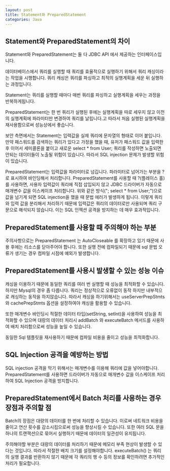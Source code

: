 ```yaml
---
layout: post
title: Statement와 PreparedStatement
categories: Java
---
```


## Statement와 PreparedStatement의 차이
Statement와 PreparedStatement는 둘 다 JDBC API 에서 제공하는 인터페이스입니다.

데이터베이스에서 쿼리를 실행할 때 쿼리를 효율적으로 실행하기 위해서 쿼리 캐싱이라는 작업을 시행합니다.
쿼리 캐싱은 쿼리를 파싱하고 최적의 실행계획을 세운 뒤 실행하는 과정입니다.

Statement는 쿼리를 실행할 때마다 매번 쿼리를 파싱하고 실행계획을 세우는 과정을 반복하게됩니다.

PreparedStatement는 한 번 쿼리가 실행된 후에는 실행계획을 따로 세우지 않고 이전의 실행계획에 파라미터만 변경하여 쿼리를 날립니다.고
따라서 처음 실행된 실행계획을 재사용함으로써 성능상에서 좋습니다.

보안 측면에서는 Statement는 입력값을 실제 쿼리에 문자열의 형태로 이어 붙입니다.
만약 패스워드를 검색하는 쿼리가 있다고 가정을 했을 때, 유저가 패스워드 값을 입력한 후 이어서 세미콜론을 붙이고
새로운 select * from User; 쿼리를 작성하면 노출되면 안되는 데이터들이 노출될 위험이 있습니다.
따라서 SQL injection 문제가 발생할 위험이 있습니다.


PreparedStatement는 입력값을 파라미터로 넘깁니다. 파라미터로 넘어가는 부분을 ? 로 표시하여 바인딩해서 처리합니다.
PreparedStatement를 사용할 때 ?(플레이스 홀)를 사용하면, 사용자 입력값이 쿼리에 직접 삽입되지 않고
JDBC 드라이버가 자동으로 매개변수 값을 이스케이프 처리합니다.
위와 같은 방식("; select * from User;")으로 값을 넘기게 되면 SQL injection을 했을 때 문법 에러가 발생하게 됩니다.
이렇게 쿼리와 입력 값을 분리해서 처리하기 때문에 입력값은 쿼리의 데이터로만 사용되며 쿼리 구문으로 해석되지 않습니다.
이는 SQL 인젝션 공격을 방지하는 데 매우 효과적입니다.


## PreparedStatement를 사용할 때 주의해야 하는 부분
주의사항으로는 PreparedStatement 는 AutoCloseable 를 확장하고 있기 때문에 사용 후에는 리소스를 닫아주어야 합니다.
또한 실행 전에 컴파일되기 때문에 sql 문법 오류가 생기는 경우 컴파일 시점에 예외가 발생합니다.


## PreparedStatement를 사용시 발생할 수 있는 성능 이슈
캐싱을 이용하기 때문에 동일한 쿼리를 여러 번 실행할 때 성능을 최적화할 수 있습니다.
하지만 Mysql의 경우 좀 다릅니다.
쿼리는 정상적으로 오류없이 동작 하지만 내부적으로 캐싱하는 동작을 하지않습니다. 따라서 캐싱을 하기위해서는
useServerPrepStmts 와 cachePrepStmts 옵션을 설정하여야 캐싱을 활용할 수 있습니다.

또한 매개변수 바인딩시 적절한 데이터 타입(setString, setInt)을 사용하여 성능을 최적화할 수 있으며
대랑의 데이터 처리시 addBatch 와 executeBatch 메서드를 사용하여 배치 처리함으로써 성능을 높일 수 있습니다.

동일한 Sql 템플릿을 재사용하기 때문에 컴파일 비용을 줄이고 성능을 최적화합니다.


## SQL Injection 공격을 예방하는 방법
SQL injection 공격을 막기 위해서는 매개변수를 이용해 쿼리에 값을 넣어야합니다.
PreparedStatement를 사용하면 드라이버가 자동으로 매개변수 값을 이스케이프 처리하여 SQL Injection 공격을 방지합니다.


## PreparedStatement에서 Batch 처리를 사용하는 경우 장점과 주의할 점
Batch의 장점은 대량의 데이터를 한 번에 처리할 수 있습니다.
이로써 네트워크 비용을 줄이고 연산 횟수를 감소시킴으로써 성능을 향상시킬 수 있습니다.
또한 여러 SQL 문을 하나의 트랜잭션으로 묶어서 실행하기 때문에 데이터의 일관성이 유지됩니다.

주의해야할 부분은 대량의 데이터를 처리하기 때문에 메모리 부족 현상이 발생할 수 있다는 것입니다.
따라서 적절한 배치 크기를 설정해야합니다.
executeBatch() 는 쿼리의 실행 결과를 반환하지 않기 때문에 각 쿼리의 행 수 등의 정보를 확인하려면 추가적인 처리가 필요합니다.



